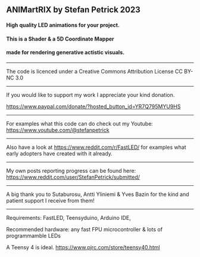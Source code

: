 ## ANIMartRIX by Stefan Petrick 2023

#### High quality LED animations for your project.

#### This is a Shader & a 5D Coordinate Mapper 
#### made for rendering generative actistic visuals.                                                      

-------------------------------------------------------------------------------------------

The code is licenced under a Creative Commons Attribution License CC BY-NC 3.0

-------------------------------------------------------------------------------------------

If you would like to support my work I appreciate your kind donation. 

https://www.paypal.com/donate/?hosted_button_id=YR7Q795MYU9HS

--------------------------------------------------------------------------------------------

For examples what this code can do check out my Youtube: https://www.youtube.com/@stefanpetrick

--------------------------------------------------------------------------------------------

Also have a look at https://www.reddit.com/r/FastLED/ for examples what early adopters have created with it already.

--------------------------------------------------------------------------------------------

My own posts reporting progress can be found here: https://www.reddit.com/user/StefanPetrick/submitted/

--------------------------------------------------------------------------------------------

A big thank you to Sutaburosu, Antti Yliniemi & Yves Bazin for the kind and patient support I receive from them!

--------------------------------------------------------------------------------------------

Requirements: FastLED, Teensyduino, Arduino IDE, 

Recommended hardware: any fast FPU microcontroller & lots of programmamble LEDs

A Teensy 4 is ideal. https://www.pjrc.com/store/teensy40.html





